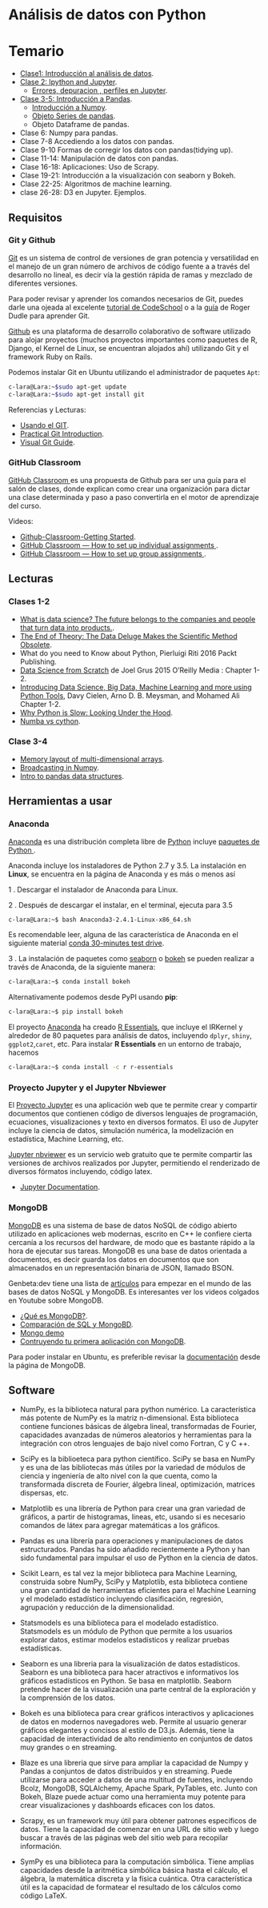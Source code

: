 # Análisis de datos con Python
# Temario 

* [Clase1: Introducción al análisis de datos](http://nbviewer.jupyter.org/github/C-Lara/Analisis_datos_Python/blob/master/Clase1/Clase1.ipynb).
* [Clase 2: Ipython and Jupyter](https://nbviewer.jupyter.org/github/C-Lara/Analisis_datos_Python/blob/master/Clase2/Ipython-Jupyter.ipynb).
  - [Errores, depuracion , perfiles en Jupyter](https://nbviewer.jupyter.org/github/C-Lara/Analisis_datos_Python/blob/master/Clase2/Errores-depuracion-perfiles.ipynb).
* [Clase 3-5: Introducción a Pandas](http://nbviewer.jupyter.org/github/C-Lara/Analisis_datos_Python/blob/master/Pre-requisitos/pandas/Pandas.ipynb).
  - [Introducción a Numpy](https://nbviewer.jupyter.org/github/CC-001/Analisis_datos/blob/master/Pre-requisitos/numpy-scipy/Notas-Numpy.ipynb).
  - [Objeto Series de  pandas](https://nbviewer.jupyter.org/github/CC-001/Analisis_datos/blob/master/Clase3/Objeto_series_panda.ipynb).
  - Objeto Dataframe de pandas.
* Clase 6: Numpy para pandas.
* Clase 7-8 Accediendo a los datos con pandas.
* Clase 9-10 Formas de corregir los datos con pandas(tidying up).
* Clase 11-14: Manipulación de datos con pandas.
* Clase 16-18: Aplicaciones: Uso de Scrapy.
* Clase 19-21: Introducción a la visualización con seaborn y Bokeh.
* Clase 22-25: Algoritmos de machine learning.
* clase 26-28: D3 en Jupyter. Ejemplos.

## Requisitos

### Git y Github

[Git](https://git-scm.com/) es un sistema de control de versiones de gran potencia y versatilidad en el manejo de un gran número de archivos de  código fuente a a través del desarrollo no lineal, es decir vía la gestión rápida de ramas y mezclado de diferentes versiones.

Para poder revisar y aprender los comandos necesarios de Git, puedes darle una ojeada al excelente [tutorial de CodeSchool](https://try.github.io/levels/1/challenges/1) o a la [guía](http://rogerdudler.github.io/git-guide/index.es.html) de Roger Dudle para aprender  Git.

[Github](https://github.com/) es una plataforma de desarrollo colaborativo de software utilizado para alojar proyectos (muchos proyectos importantes como paquetes de R, Django, el Kernel de Linux, se encuentran alojados ahí) utilizando Git y el framework Ruby on Rails.

Podemos instalar Git en Ubuntu utilizando el administrador de paquetes `Apt`:

```bash
c-lara@Lara:~$sudo apt-get update
c-lara@Lara:~$sudo apt-get install git
```

Referencias y Lecturas:

- [Usando el GIT](http://www.cs.swarthmore.edu/~newhall/unixhelp/git.php).
- [Practical Git Introduction](http://marc.helbling.fr/2014/09/practical-git-introduction).
- [Visual Git Guide](http://marklodato.github.io/visual-git-guide/index-es.html).

### GitHub Classroom

[GitHub Classroom ](https://classroom.github.com/)  es una propuesta de Github para ser una guía para el salón de clases, donde explican como crear una organización para dictar una clase determinada  y paso a paso convertirla en el motor de aprendizaje del curso.

Videos:

- [Github-Classroom-Getting Started](https://www.youtube.com/watch?v=ChA_zph7aao).
- [GitHub Classroom — How to set up individual assignments ](https://www.youtube.com/watch?v=rTsfBAV7sOo).
- [GitHub Classroom — How to set up group assignments ](https://www.youtube.com/watch?v=-52quDR2QSc).

## Lecturas

###  Clases 1-2

* [What is data science? The future belongs to the companies and people that turn data into products.](https://www.oreilly.com/ideas/what-is-data-science).
* [The End of Theory: The Data Deluge Makes the Scientific Method Obsolete](https://www.wired.com/2008/06/pb-theory/).
* What do you need to Know about Python, Pierluigi Riti 2016 Packt Publishing.
* [Data Science from Scratch](https://www.amazon.com/Data-Science-Scratch-Principles-Python/dp/149190142X/ref=sr_1_1?ie=UTF8&qid=1489852822&sr=8-1&keywords=joel+grus) de  Joel Grus 2015 O’Reilly Media : Chapter 1- 2.
* [Introducing Data Science, Big Data, Machine Learning and more using Python Tools](https://www.manning.com/books/introducing-data-science), Davy Cielen, Arno D. B. Meysman, and Mohamed Ali   Chapter 1-2.
* [Why Python is Slow: Looking Under the Hood](https://jakevdp.github.io/blog/2014/05/09/why-python-is-slow/).
* [Numba vs cython](https://jakevdp.github.io/blog/2013/06/15/numba-vs-cython-take-2/).


### Clase 3-4

* [Memory layout of multi-dimensional arrays](http://eli.thegreenplace.net/2015/memory-layout-of-multi-dimensional-arrays/).
* [Broadcasting in Numpy](http://scipy.github.io/old-wiki/pages/EricsBroadcastingDoc).
* [Intro to pandas data structures](http://www.gregreda.com/2013/10/26/intro-to-pandas-data-structures/).


## Herramientas a  usar 

### Anaconda 

[Anaconda](https://www.continuum.io/downloads) es una distribución completa  libre de [Python](https://www.python.org/) incluye [paquetes de Python ](http://docs.continuum.io/anaconda/pkg-docs).

Anaconda incluye los instaladores de Python 2.7 y 3.5.  La instalación en **Linux**, se encuentra en la página de Anaconda y es más o menos así

1 . Descargar el instalador de Anaconda para Linux.

2 . Después de descargar el instalar, en el terminal, ejecuta para 3.5

```bash
c-lara@Lara:~$ bash Anaconda3-2.4.1-Linux-x86_64.sh

```

Es recomendable leer, alguna de las característica de Anaconda en el siguiente material [conda 30-minutes test drive](http://conda.pydata.org/docs/test-drive.html).

3 . La instalación de paquetes como [seaborn](http://stanford.edu/~mwaskom/software/seaborn/) o [bokeh](http://bokeh.pydata.org/en/latest/) se pueden realizar a través de Anaconda, de la siguiente manera:



``` bash
c-lara@Lara:~$ conda install bokeh
```

Alternativamente podemos desde PyPI usando **pip**:

```bash
c-lara@Lara:~$ pip install bokeh
``` 

El proyecto [Anaconda](https://www.continuum.io/downloads) ha creado [R Essentials](http://anaconda.org/r/r-essentials), que incluye el IRKernel y alrededor de 80 paquetes para análisis de datos, incluyendo `dplyr`, `shiny`, `ggplot2`,`caret`, etc. Para instalar **R Essentials** en un entorno de trabajo, hacemos

```bash
c-lara@Lara:~$ conda install -c r r-essentials
``` 

### Proyecto Jupyter y el Jupyter Nbviewer

El [Proyecto Jupyter](http://jupyter.org/)  es una aplicación web que te permite crear y compartir documentos que contienen código de diversos lenguajes de programación, ecuaciones,  visualizaciones y texto en diversos formatos. El uso de Jupyter incluye la ciencia de datos, simulación numérica, la modelización en estadística, Machine Learning, etc.


[Jupyter nbviewer](https://nbviewer.jupyter.org/)  es un servicio web gratuito que te permite compartir las versiones de archivos realizados por Jupyter, permitiendo el renderizado de diversos fórmatos incluyendo, código latex.

- [Jupyter Documentation](https://jupyter.readthedocs.io/en/latest/).

### MongoDB

[MongoDB](https://www.mongodb.org/) es una sistema de base de datos NoSQL de código abierto utilizado  en aplicaciones web modernas, escrito en C++ le confiere cierta cercanía a los recursos del hardware, de modo que es bastante rápido a la hora de ejecutar sus tareas. MongoDB es una base de datos orientada a documentos, es decir guarda los datos en documentos que son almacenados en un representación binaria de JSON, llamado BSON.

Genbeta:dev tiene una lista de [artículos](http://www.genbetadev.com/bases-de-datos/una-introduccion-a-mongodb) para empezar en el mundo de las bases de datos NoSQL y MongoDB. Es interesantes ver los videos colgados en Youtube sobre MongoDB.

- [¿Qué es MongoDB?](https://www.youtube.com/watch?v=CvIr-2lMLsk).
- [Comparación de SQL y MongoBD](https://www.youtube.com/watch?v=kDSjVTpu8kI).
- [Mongo demo](https://rsandstroem.github.io/MongoDBDemo.html)
- [Contruyendo tu primera aplicación con MongoDB](https://www.youtube.com/watch?v=ClAQEARNUoQ).

Para poder instalar en Ubuntu, es preferible revisar la [documentación](http://docs.mongodb.org/master/tutorial/install-mongodb-on-ubuntu/) desde la página de MongoDB.

## Software

* NumPy, es la biblioteca natural para  python numérico. La característica más potente de NumPy es la  matriz n-dimensional. Esta biblioteca  contiene funciones básicas de álgebra lineal, transformadas de Fourier, capacidades avanzadas de números aleatorios y herramientas para la integración con otros lenguajes de bajo nivel como Fortran, C y C ++.

* SciPy es la biblioeteca para python científico. SciPy se basa en NumPy y es una de las bibliotecas más útiles por la variedad de módulos de ciencia y ingeniería de alto nivel con la que cuenta, como la transformada discreta de Fourier,  álgebra lineal, optimización,  matrices dispersas, etc.

* Matplotlib es una librería de Python  para  crear una gran variedad de gráficos, a partir de histogramas, lineas, etc, usando si es necesario  comandos de látex para agregar matemáticas a los gráficos.

* Pandas es una librería  para operaciones y manipulaciones de datos estructurados. Pandas ha sido añadido  recientemente a Python y han sido fundamental para impulsar el uso de Python en la ciencia de datos.

* Scikit Learn, es tal vez la mejor biblioteca para Machine Learning, construida sobre NumPy, SciPy y Matplotlib, esta biblioteca contiene una gran cantidad de herramientas eficientes para el Machine Learning y el modelado estadístico incluyendo clasificación, regresión, agrupación y reducción de la dimensionalidad.

* Statsmodels es una biblioteca  para el modelado estadístico. Statsmodels es un módulo de Python que permite a los usuarios explorar datos, estimar modelos estadísticos y realizar pruebas estadísticas.

* Seaborn es una libreria para la visualización de datos estadísticos. Seaborn es una biblioteca para hacer atractivos e informativos los gráficos estadísticos en Python. Se basa en matplotlib. Seaborn pretende hacer de la visualización una parte central de la exploración y la comprensión de los datos.

* Bokeh es una biblioteca para crear gráficos interactivos y aplicaciones de datos en modernos navegadores web. Permite al usuario generar gráficos elegantes y concisos al estilo de D3.js. Además, tiene la capacidad de interactividad de alto rendimiento en conjuntos de datos muy grandes o en streaming.

* Blaze es una libreria que sirve  para ampliar la capacidad de Numpy y Pandas a conjuntos de datos distribuidos y en streaming. Puede utilizarse para acceder a datos de una multitud de fuentes, incluyendo Bcolz, MongoDB, SQLAlchemy, Apache Spark, PyTables, etc. Junto con Bokeh, Blaze puede actuar como una herramienta muy potente para crear visualizaciones y  dashboards eficaces con los datos.
 
* Scrapy, es un framework  muy útil para obtener patrones específicos de datos. Tiene la capacidad de comenzar en una URL de sitio web y luego buscar a través de las páginas web del sitio web para recopilar información.
 
* SymPy es una biblioteca  para la computación simbólica. Tiene amplias capacidades desde la aritmética simbólica básica hasta el cálculo, el álgebra, la matemática discreta y la física cuántica. Otra característica útil es la capacidad de formatear el resultado de los cálculos como código LaTeX.
  
